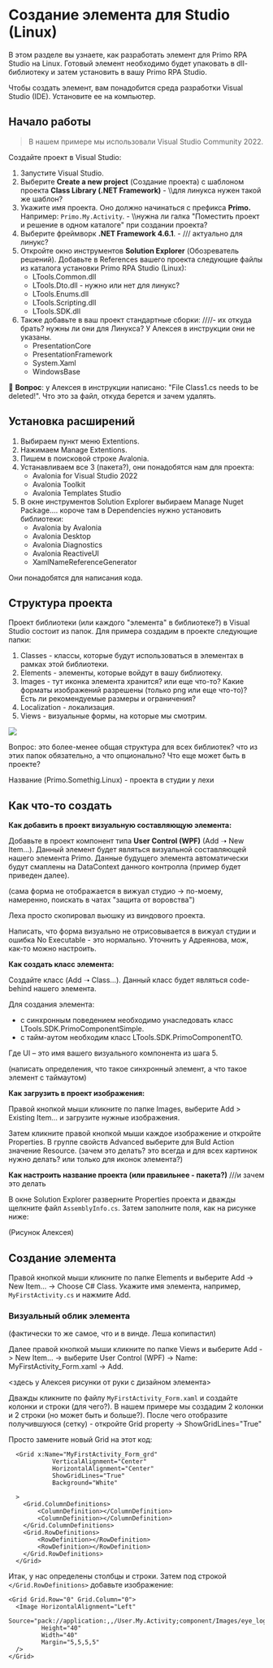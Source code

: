 # Создание элемента для Studio (Linux)

В этом разделе вы узнаете, как разработать элемент для Primo RPA Studio на Linux. Готовый элемент необходимо будет упаковать в dll-библиотеку и затем установить в вашу Primo RPA Studio. 

Чтобы создать элемент, вам понадобится среда разработки Visual Studio (IDE). Установите ее на компьютер.


## Начало работы

> В нашем примере мы использовали Visual Studio Community 2022.

Создайте проект в Visual Studio:

1. Запустите Visual Studio.
2. Выберите **Create a new project** (Создание проекта) с шаблоном проекта **Class Library (.NET Framework)** - \\\\для линукса нужен такой же шаблон?
3. Укажите имя проекта. Оно должно начинаться с префикса **Primo.** Например: `Primo.My.Activity`. - \\\\нужна ли галка "Поместить проект и решение в одном каталоге" при создании проекта? 
4. Выберите фреймворк **.NET Framework 4.6.1**. - /// актуально для линукс?
5. Откройте окно инструментов **Solution Explorer** (Обозреватель решений). Добавьте в References вашего проекта следующие файлы из каталога установки Primo RPA Studio (Linux):
   * LTools.Common.dll
   * LTools.Dto.dll - нужно или нет для линукс?
   * LTools.Enums.dll
   * LTools.Scripting.dll
   * LTools.SDK.dll
6. Также добавьте в ваш проект стандартные сборки: ////- их откуда брать? нужны ли они для Линукса? У Алексея в инструкции они не указаны.
   * PresentationCore
   * PresentationFramework
   * System.Xaml
   * WindowsBase


:small_blue_diamond: **Вопрос**: у Алексея в инструкции написано: "File Class1.cs needs to be deleted!".  Что это за файл, откуда берется и зачем удалять.


## Установка расширений 

1. Выбираем пункт меню Extentions.
2. Нажимаем Manage Extentions.
3. Пишем в поисковой строке Avalonia.
4. Устанавливаем все 3 (пакета?), они понадобятся нам для проекта:
   * Avalonia for Visual Studio 2022
   * Avalonia Toolkit
   * Avalonia Templates Studio
5. В окне инструментов Solution Explorer выбираем Manage Nuget Package.... короче там в Dependencies нужно установить библиотеки:
   * Avalonia by Avalonia
   * Avalonia Desktop
   * Avalonia Diagnostics
   * Avalonia ReactiveUI
   * XamlNameReferenceGenerator

Они понадобятся для написания кода.

## Структура проекта 

Проект библиотеки (или каждого "элемента" в библиотеке?) в Visual Studio состоит из папок. Для примера создадим в проекте следующие папки:
1. Classes - классы, которые будут использоваться в элементах в рамках этой библиотеки.
2. Elements - элементы, которые войдут в вашу библиотеку.
3. Images - тут иконка элемента хранится? или еще что-то? Какие форматы изображений разрешены (только png или еще что-то)? Есть ли рекомендуемые размеры и ограничения?
4. Localization - локализация.
5. Views - визуальные формы, на которые мы смотрим.

![](.gitbook/assets1/)


Вопрос: это более-менее общая структура для всех библиотек? что из этих папок обязательно, а что опционально? Что еще может быть в проекте?


Название (Primo.Somethig.Linux) - проекта в студии у лехи

## Как что-то создать

**Как добавить в проект визуальную составляющую элемента:**

Добавьте в проект компонент типа **User Control (WPF)** (Add ➝ New Item…). Данный элемент будет являться визуальной составляющей нашего элемента Primo. Данные будущего элемента автоматически будут смаплены на DataContext данного контролла (пример будет приведен далее).

(сама форма не отображается в вижуал студио -> по-моему, намеренно, поискать в чатах "защита от воровства")

Леха просто скопировал вьюшку из виндового проекта. 

Написать, что форма визуально не отрисовывается в вижуал студии и ошибка No Executable - это нормально. Уточнить у Адреянова, мож, как-то можно настроить.


**Как создать класс элемента:**

Создайте класс (Add ➝ Class…). Данный класс будет являться code-behind нашего элемента.

Для создания элемента:
* с синхронным поведением необходимо унаследовать класс LTools.SDK.PrimoComponentSimple<UI>.
* с тайм-аутом необходим класс LTools.SDK.PrimoComponentTO<UI>.

Где UI – это имя вашего визуального компонента из шага 5.


(написать определения, что такое синхронный элемент, а что такое элемент с таймаутом)



**Как загрузить в проект изображения:**

Правой кнопкой мыши кликните по папке Images, выберите Add > Existing Item... и загрузите нужные изображения. 

Затем кликните правой кнопкой мыши каждое изображение и откройте Properties. В группе свойств Advanced выберите для Buld Action значение Resource. (зачем это делать? это всегда и для всех картинок нужно делать? или только для иконок элемента?)


**Как настроить название проекта (или правильнее - пакета?)**   ///и зачем это делать

В окне Solution Explorer разверните Properties проекта и дважды щелкните файл `AssemblyInfo.cs`. Затем заполните поля, как на рисунке ниже:

(Рисунок Алексея)


## Создание элемента

Правой кнопкой мыши кликните по папке Elements и выберите Add -> New Item... -> Choose C# Class. Укажите имя элемента, например, `MyFirstActivity.cs` и нажмите Add.


### Визуальный облик элемента

(фактически то же самое, что и в винде. Леша копипастил)

Далее правой кнопкой мыши кликните по папке Views и выберите Add -> New Item... -> выберите User Control (WPF) -> Name: MyFirstActivity_Form.xaml -> Add.

<здесь у Алексея рисунки от руки с дизайном элемента>

Дважды кликните по файлу `MyFirstActivity_Form.xaml` и создайте колонки и строки (для чего?). В нашем примере мы создадим 2 колонки и 2 строки (но может быть и больше?). После чего отобразите получившуюся (сетку) - откройте Grid property -> ShowGridLines="True"

Просто замените новый Grid на этот код:

```
  <Grid x:Name="MyFirstActivity_Form_grd" 
            VerticalAlignment="Center" 
            HorizontalAlignment="Center" 
            ShowGridLines="True"
            Background="White"
            
  >
    <Grid.ColumnDefinitions>
        <ColumnDefinition></ColumnDefinition>
        <ColumnDefinition></ColumnDefinition>
    </Grid.ColumnDefinitions>
    <Grid.RowDefinitions>
        <RowDefinition></RowDefinition>
        <RowDefinition></RowDefinition>
    </Grid.RowDefinitions>
  </Grid>
```

Итак, у нас определены столбцы и строки. Затем под строкой `</Grid.RowDefinitions>` добавьте изображение: 

```
<Grid Grid.Row="0" Grid.Column="0">
  <Image HorizontalAlignment="Left" 
         Source="pack://application:,,/User.My.Activity;component/Images/eye_logo.png"
         Height="40"
         Width="40"
         Margin="5,5,5,5"
  />
</Grid>
```



## 






##










##



##

